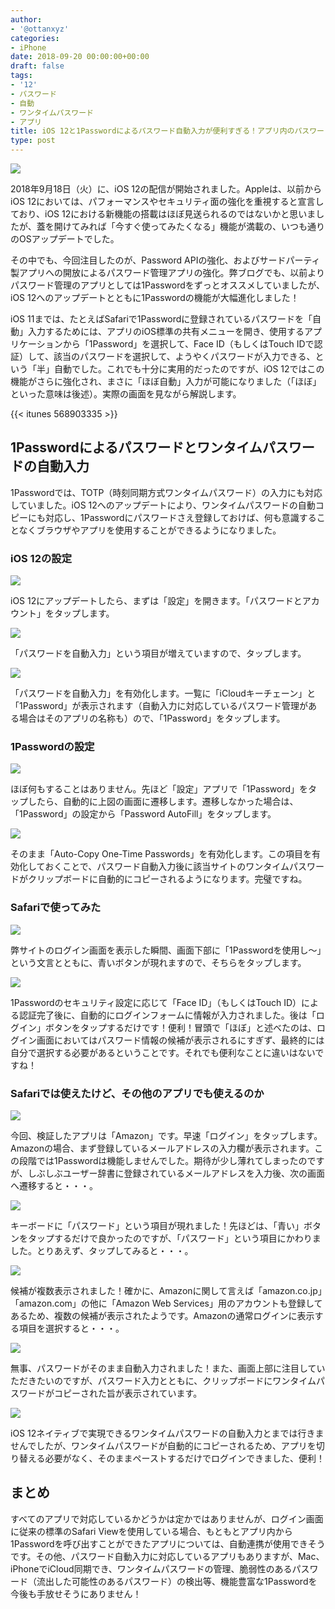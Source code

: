 ```yaml
---
author:
- '@ottanxyz'
categories:
- iPhone
date: 2018-09-20 00:00:00+00:00
draft: false
tags:
- '12'
- パスワード
- 自動
- ワンタイムパスワード
- アプリ
title: iOS 12と1Passwordによるパスワード自動入力が便利すぎる！アプリ内のパスワード入力でも使用可能
type: post
---
```


![](180920-5ba375ba9cf1c.jpg)






2018年9月18日（火）に、iOS 12の配信が開始されました。Appleは、以前からiOS 12においては、パフォーマンスやセキュリティ面の強化を重視すると宣言しており、iOS 12における新機能の搭載はほぼ見送られるのではないかと思いましたが、蓋を開けてみれば「今すぐ使ってみたくなる」機能が満載の、いつも通りのOSアップデートでした。




その中でも、今回注目したのが、Password APIの強化、およびサードパーティ製アプリへの開放によるパスワード管理アプリの強化。弊ブログでも、以前よりパスワード管理のアプリとしては1Passwordをずっとオススメしていましたが、iOS 12へのアップデートとともに1Passwordの機能が大幅進化しました！





iOS 11までは、たとえばSafariで1Passwordに登録されているパスワードを「自動」入力するためには、アプリのiOS標準の共有メニューを開き、使用するアプリケーションから「1Password」を選択して、Face ID（もしくはTouch IDで認証）して、該当のパスワードを選択して、ようやくパスワードが入力できる、という「半」自動でした。これでも十分に実用的だったのですが、iOS 12ではこの機能がさらに強化され、まさに「ほぼ自動」入力が可能になりました（「ほぼ」といった意味は後述）。実際の画面を見ながら解説します。



{{< itunes 568903335 >}}



## 1Passwordによるパスワードとワンタイムパスワードの自動入力





1Passwordでは、TOTP（時刻同期方式ワンタイムパスワード）の入力にも対応していました。iOS 12へのアップデートにより、ワンタイムパスワードの自動コピーにも対応し、1Passwordにパスワードさえ登録しておけば、何も意識することなくブラウザやアプリを使用することができるようになりました。





### iOS 12の設定





![](180920-5ba375c3e97f3.png)






iOS 12にアップデートしたら、まずは「設定」を開きます。「パスワードとアカウント」をタップします。





![](180920-5ba375ca0f0ed.png)






「パスワードを自動入力」という項目が増えていますので、タップします。





![](180920-5ba375d0218db.png)






「パスワードを自動入力」を有効化します。一覧に「iCloudキーチェーン」と「1Password」が表示されます（自動入力に対応しているパスワード管理がある場合はそのアプリの名称も）ので、「1Password」をタップします。





### 1Passwordの設定





![](180920-5ba375d6f0545.png)






ほぼ何もすることはありません。先ほど「設定」アプリで「1Password」をタップしたら、自動的に上図の画面に遷移します。遷移しなかった場合は、「1Password」の設定から「Password AutoFill」をタップします。





![](180920-5ba375df0bdad.png)






そのまま「Auto-Copy One-Time Passwords」を有効化します。この項目を有効化しておくことで、パスワード自動入力後に該当サイトのワンタイムパスワードがクリップボードに自動的にコピーされるようになります。完璧ですね。





### Safariで使ってみた





![](180920-5ba375e8c4266.png)






弊サイトのログイン画面を表示した瞬間、画面下部に「1Passwordを使用し〜」という文言とともに、青いボタンが現れますので、そちらをタップします。





![](180920-5ba375f046025.png)






1Passwordのセキュリティ設定に応じて「Face ID」（もしくはTouch ID）による認証完了後に、自動的にログインフォームに情報が入力されました。後は「ログイン」ボタンをタップするだけです！便利！冒頭で「ほぼ」と述べたのは、ログイン画面においてはパスワード情報の候補が表示されるにすぎず、最終的には自分で選択する必要があるということです。それでも便利なことに違いはないですね！





### Safariでは使えたけど、その他のアプリでも使えるのか





![](180920-5ba375f87feae.png)






今回、検証したアプリは「Amazon」です。早速「ログイン」をタップします。Amazonの場合、まず登録しているメールアドレスの入力欄が表示されます。この段階では1Passwordは機能しませんでした。期待が少し薄れてしまったのですが、しぶしぶユーザー辞書に登録されているメールアドレスを入力後、次の画面へ遷移すると・・・。





![](180920-5ba37623950f5.png)






キーボードに「パスワード」という項目が現れました！先ほどは、「青い」ボタンをタップするだけで良かったのですが、「パスワード」という項目にかわりました。とりあえず、タップしてみると・・・。





![](180920-5ba37665553ce.png)






候補が複数表示されました！確かに、Amazonに関して言えば「amazon.co.jp」「amazon.com」の他に「Amazon Web Services」用のアカウントも登録してあるため、複数の候補が表示されたようです。Amazonの通常ログインに表示する項目を選択すると・・・。





![](180920-5ba37689369af.png)






無事、パスワードがそのまま自動入力されました！また、画面上部に注目していただきたいのですが、パスワード入力とともに、クリップボードにワンタイムパスワードがコピーされた旨が表示されています。





![](180920-5ba376926671f.png)






iOS 12ネイティブで実現できるワンタイムパスワードの自動入力とまでは行きませんでしたが、ワンタイムパスワードが自動的にコピーされるため、アプリを切り替える必要がなく、そのままペーストするだけでログインできました、便利！





## まとめ





すべてのアプリで対応しているかどうかは定かではありませんが、ログイン画面に従来の標準のSafari Viewを使用している場合、もともとアプリ内から1Passwordを呼び出すことができたアプリについては、自動連携が使用できそうです。その他、パスワード自動入力に対応しているアプリもありますが、Mac、iPhoneでiCloud同期でき、ワンタイムパスワードの管理、脆弱性のあるパスワード（流出した可能性のあるパスワード）の検出等、機能豊富な1Passwordを今後も手放せそうにありません！